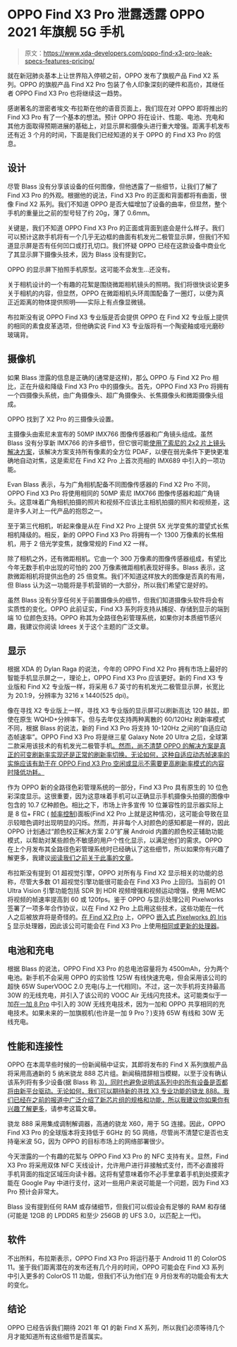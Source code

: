 # OPPO Find X3 Pro 泄露透露 OPPO 2021 年旗舰 5G 手机

> 原文：<https://www.xda-developers.com/oppo-find-x3-pro-leak-specs-features-pricing/>

就在新冠肺炎基本上让世界陷入停顿之前，OPPO 发布了旗舰产品 Find X2 系列。OPPO 的旗舰产品 Find X2 Pro 包装了令人印象深刻的硬件和高价，其继任者 OPPO Find X3 Pro 也将继续这一趋势。

感谢著名的泄密者埃文·布拉斯在他的语音页面上，我们现在对 OPPO 即将推出的 Find X3 Pro 有了一个基本的想法。预计 OPPO 将在设计、性能、电池、充电和其他方面取得预期进展的基础上，对显示屏和摄像头进行重大增强。距离手机发布还有近 3 个月的时间，下面是我们已经知道的关于 OPPO 的 Find X3 Pro 的信息。

## 设计

尽管 Blass 没有分享该设备的任何图像，但他透露了一些细节，让我们了解了 Find X3 Pro 的外观。根据他的说法，Find X3 Pro 的正面和背面都将有曲面，很像 Find X2 系列。我们不知道 OPPO 是否大幅增加了设备的曲率，但显然，整个手机的重量比之前的型号轻了约 20g，薄了 0.6mm。

关键是，我们不知道 OPPO Find X3 Pro 的正面或背面到底会是什么样子。我们可以预计这款手机将有一个几乎无边框的曲面有机发光二极管显示屏，但我们不知道显示屏是否有任何凹口或打孔切口。我们怀疑 OPPO 已经在这款设备中商业化了其显示屏下摄像头技术，因为 Blass 没有提到它。

OPPO 的显示屏下拍照手机原型。这可能不会发生...还没有。

关于相机设计的一个有趣的花絮是围绕微距相机镜头的照明。我们将很快谈论更多关于相机的内容，但显然，OPPO 在微距相机头环周围配备了一圈灯，以便为真正近距离的物体提供照明——实际上有点像显微镜。

布拉斯没有说 OPPO Find X3 专业版是否会提供 OPPO 在 Find X2 专业版上提供的相同的素食皮革选项，但他确实说 Find X3 专业版将有一个陶瓷釉或哑光磨砂玻璃背。

## 摄像机

如果 Blass 泄露的信息是正确的(通常是这样)，那么 OPPO 与 Find X2 Pro 相比，正在升级和降级 Find X3 Pro 中的摄像头。首先，OPPO Find X3 Pro 将拥有一个四摄像头系统，由广角摄像头、超广角摄像头、长焦摄像头和微距摄像头组成。

OPPO 找到了 X2 Pro 的三摄像头设置。

主摄像头由索尼未宣布的 50MP IMX766 图像传感器和广角镜头组成。虽然 Blass 没有分享新 IMX766 的许多细节，但它很可能[使用了索尼的 2x2 片上镜头解决方案](https://www.xda-developers.com/oppo-find-x2-snapdragon-865-sony-image-sensor/)，该解决方案支持所有像素的全方位 PDAF，以便在弱光条件下更快更准确地自动对焦，这是索尼在 Find X2 Pro 上首次亮相的 IMX689 中引入的一项功能。

Evan Blass 表示，与为广角相机配备不同图像传感器的 Find X2 Pro 不同，OPPO Find X3 Pro 将使用相同的 50MP 索尼 IMX766 图像传感器和超广角镜头。这意味着广角相机拍摄的照片和视频不应该比主相机拍摄的照片和视频差，这是许多人对上一代产品的抱怨之一。

至于第三代相机，听起来像是从在 Find X2 Pro 上提供 5X 光学变焦的潜望式长焦相机降级的。相反，新的 OPPO Find X3 Pro 将拥有一个 1300 万像素的长焦相机，用于 2 倍光学变焦，就像常规的 Find X2 一样。

除了相机之外，还有微距相机。它由一个 300 万像素的图像传感器组成，有望比今年无数手机中出现的可怕的 200 万像素微距相机表现好得多。Blass 表示，这款微距相机将提供出色的 25 倍变焦。我们不知道这样放大的图像是否真的有用，但 Blass 认为这一功能将是手机营销的一大部分，所以我们希望它是好的。

虽然 Blass 没有分享任何关于前置摄像头的细节，但我们知道摄像头软件将会有实质性的变化。OPPO 此前证实，Find X3 系列将支持从捕捉、存储到显示的端到端 10 位颜色支持。OPPO 称其为全路径色彩管理系统，如果你对本质细节感兴趣，我建议你阅读 Idrees 关于这个主题的广泛文章。

## 显示

根据 XDA 的 Dylan Raga 的说法，今年的 OPPO Find X2 Pro 拥有市场上最好的智能手机显示屏之一，理论上，OPPO Find X3 Pro 应该更好。新的 Find X3 专业版和 Find X2 专业版一样，将采用 6.7 英寸的有机发光二极管显示屏，长宽比为 20.1:9，分辨率为 3216 x 1440(525 dpi)。

像在寻找 X2 专业版上一样，寻找 X3 专业版的显示屏可以刷新高达 120 赫兹，即使在原生 WQHD+分辨率下。但与去年仅支持两种离散的 60/120Hz 刷新率模式不同，根据 Blass 的说法，新的 Find X3 Pro 将支持 10-120Hz 之间的“自适应动态帧速率”。OPPO Find X3 Pro 将是继三星 Galaxy Note 20 Ultra 之后，全球第二款采用该技术的有机发光二极管手机[。然而，尚不清楚 OPPO 的解决方案是真正的可变刷新率实现还是正常的刷新率切换。无论如何，这种自适应动态帧速率的实施应该有助于在 OPPO Find X3 Pro 空闲或显示不需要更高刷新率模式的内容时降低功耗。](https://www.xda-developers.com/samsung-galaxy-note-20-ultra-first-phone-new-vrr-variable-refresh-rate-oled-display/)

作为 OPPO 新的全路径色彩管理系统的一部分，Find X3 Pro 具有原生的 10 位色彩深度显示。这很重要，因为这意味着手机可以正确显示手机摄像头拍摄的图像中包含的 10.7 亿种颜色。相比之下，市场上许多宣传 10 位兼容性的显示器实际上是 8 位+ FRC ( [帧率控制](https://en.wikipedia.org/wiki/Frame_rate_control))面板(Find X2 Pro 上就是这种情况)，这可能会导致在显示较暗色调时出现明显的闪烁。然而，并非每个人对颜色的感知都是一样的，因此 OPPO 计划通过“颜色校正解决方案 2.0”扩展 Android 内置的颜色校正辅助功能模式，以帮助对某些颜色不敏感的用户个性化显示，以满足他们的需求。OPPO 在上个月发布其全路径色彩管理系统时已经确认了这些细节，所以如果你有兴趣了解更多，我建议[阅读我们之前关于此事的文章](https://www.xda-developers.com/oppo-find-x3-series-launch-2021-end-to-end-10-bit-color-support/)。

布拉斯没有提到 O1 超视觉引擎，OPPO 对所有与 Find X2 显示相关的功能的总称，尽管大多数 O1 超视觉引擎功能很可能会在 Find X3 Pro 上回归。当前的 O1 Ultra Vision 引擎功能包括 SDR 到 HDR 视频增强和视频运动增强，使用 MEMC 将视频的帧速率提高到 60 或 120fps。鉴于 OPPO 与显示处理公司 Pixelworks 签署了一项多年合作协议，以在 Find X2 Pro 上启用这些技术，这些功能在一代人之后被放弃将是奇怪的。[在 Find X2 Pro](https://www.xda-developers.com/oppo-find-x2-pro-pixelworks-iris-5-display-chip-goodix-new-voice-audio-technology/) 上，OPPO [嵌入式 Pixelworks 的 Iris 5](https://www.xda-developers.com/pixelworks-iris-5-visual-processor-android-display-experience-oppo-find-x2/) 显示处理器，因此该公司可能会在 Find X3 Pro 上使用[相同或更新的处理器](https://www.xda-developers.com/pixelworks-i6-display-processor-chip/)。

## 电池和充电

根据 Blass 的说法，OPPO Find X3 Pro 的总电池容量将为 4500mAh，分为两个电池。新手机不会采用 OPPO 的实验性 125W 有线快速充电，但会采用该公司的超快 65W SuperVOOC 2.0 充电(与上一代相同)。不过，这一次手机将支持最高 30W 的无线充电，并引入了该公司的 VOOC Air 无线闪充技术。这可能类似于一加[在一加 8 Pro](https://www.xda-developers.com/oneplus-8-pro-wireless-charging-warp-charge-30-wireless/) 中引入的 30W 无线充电技术，因为一加和 OPPO 共享相同的充电技术。如果未来的一加旗舰机(也许是一加 9 Pro？)支持 65W 有线和 30W 无线充电。

## 性能和连接性

OPPO 在本周早些时候的一份新闻稿中证实，其即将发布的 Find X 系列旗舰产品将采用高通新的 5 纳米骁龙 888 芯片组。新闻稿措辞相当模糊，以至于没有确认该系列将有多少设备(据 Blass 称 [3)，同时也避免说明该系列中的所有设备是否都将由新平台驱动。无论如何，我们可以期待新的寻找 X3 专业功能的骁龙 888。我们已经在之前的报道中广泛介绍了新芯片组的规格和功能，所以我建议你](https://www.voice.com/post/@evan/oppos-2021-plans-start-coming-into-focus-1606994837-1)[如果你有兴趣了解更多](https://www.xda-developers.com/qualcomm-snapdragon-888-explained-specs-features/)，请参考这篇文章。

骁龙 888 采用集成调制解调器，高通的骁龙 X60，用于 5G 连接。因此，OPPO Find X3 Pro 的全球版本将支持低于 6GHz 的 5G 网络，尽管尚不清楚它是否也支持毫米波 5G，因为 OPPO 的目标市场上的网络部署很少。

今天泄露的一个有趣的花絮与 OPPO Find X3 Pro 的 NFC 支持有关。显然，Find X3 Pro 将采用双体 NFC 天线设计，允许用户进行非接触式支付，而不必直接将手机背面的指定区域压向读卡器。这将有望意味着你不必手里拿着手机到处摸索才能在 Google Pay 中进行支付，这对一些用户来说可能是一个问题，因为 Find X3 Pro 预计会非常大。

Blass 没有提到任何 RAM 或存储细节，但我们可以假设会有足够的 RAM 和存储(可能是 12GB 的 LPDDR5 和至少 256GB 的 UFS 3.0，以匹配上一代)。

## 软件

不出所料，布拉斯表示，OPPO Find X3 Pro 将运行基于 Android 11 的 ColorOS 11。鉴于我们距离潜在的发布还有几个月的时间，OPPO 可能会在 Find X3 系列中引入更多的 ColorOS 11 功能，但我们不认为他们在 9 月份发布的功能会有太大的变化。

## 结论

OPPO 已经告诉我们期待 2021 年 Q1 的新 Find X 系列，所以我们必须等待几个月才能知道所有这些细节是否属实。